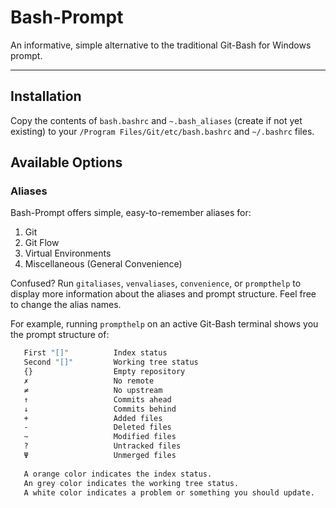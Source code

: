 # Bash-Prompt
An informative, simple alternative to the traditional Git-Bash for Windows prompt.
***
## Installation
Copy the contents of `bash.bashrc` and `~.bash_aliases` (create if not yet existing) to your `/Program Files/Git/etc/bash.bashrc` and `~/.bashrc` files. 

## Available Options

### Aliases

Bash-Prompt offers simple, easy-to-remember aliases for:
1. Git
2. Git Flow
3. Virtual Environments
4. Miscellaneous (General Convenience)

Confused? Run `gitaliases`, `venvaliases`, `convenience`, or `prompthelp` to display more information about the aliases and prompt structure. Feel free to change the alias names.

For example, running `prompthelp` on an active Git-Bash terminal shows you the prompt structure of:
```bash
   First "[]"          Index status
   Second "[]"         Working tree status
   {}                  Empty repository
   ✗                   No remote
   ≠                   No upstream
   ↑                   Commits ahead
   ↓                   Commits behind
   +                   Added files
   -                   Deleted files
   ~                   Modified files
   ?                   Untracked files
   Ψ                   Unmerged files
   
   A orange color indicates the index status.
   An grey color indicates the working tree status.
   A white color indicates a problem or something you should update.
```



